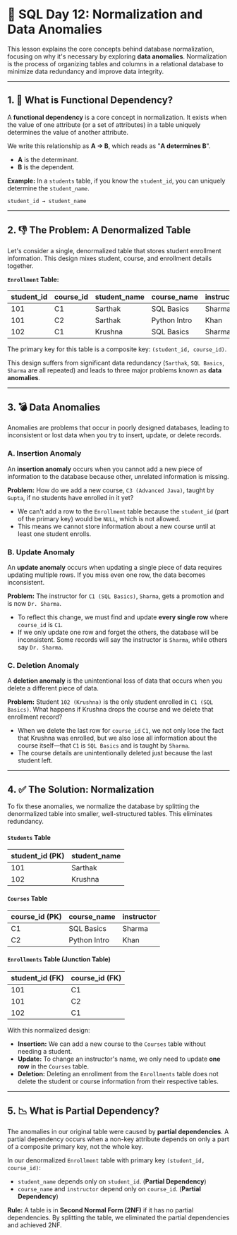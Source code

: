 # 📘 SQL Day 12: Normalization and Data Anomalies

This lesson explains the core concepts behind database normalization, focusing on why it's necessary by exploring **data anomalies**. Normalization is the process of organizing tables and columns in a relational database to minimize data redundancy and improve data integrity.

---

## 1. 🔗 What is Functional Dependency?

A **functional dependency** is a core concept in normalization. It exists when the value of one attribute (or a set of attributes) in a table uniquely determines the value of another attribute.

We write this relationship as **A → B**, which reads as "**A determines B**".

-   **A** is the determinant.
-   **B** is the dependent.

**Example:** In a `students` table, if you know the `student_id`, you can uniquely determine the `student_name`.

```
student_id → student_name
```

---

## 2. 👎 The Problem: A Denormalized Table

Let's consider a single, denormalized table that stores student enrollment information. This design mixes student, course, and enrollment details together.

**`Enrollment` Table:**

| student_id | course_id | student_name | course_name  | instructor |
| :--------- | :-------- | :----------- | :----------- | :--------- |
| 101        | C1        | Sarthak      | SQL Basics   | Sharma     |
| 101        | C2        | Sarthak      | Python Intro | Khan       |
| 102        | C1        | Krushna      | SQL Basics   | Sharma     |

The primary key for this table is a composite key: `(student_id, course_id)`.

This design suffers from significant data redundancy (`Sarthak`, `SQL Basics`, `Sharma` are all repeated) and leads to three major problems known as **data anomalies**.

---

## 3. 💣 Data Anomalies

Anomalies are problems that occur in poorly designed databases, leading to inconsistent or lost data when you try to insert, update, or delete records.

### A. Insertion Anomaly

An **insertion anomaly** occurs when you cannot add a new piece of information to the database because other, unrelated information is missing.

**Problem:** How do we add a new course, `C3 (Advanced Java)`, taught by `Gupta`, if no students have enrolled in it yet?

-   We can't add a row to the `Enrollment` table because the `student_id` (part of the primary key) would be `NULL`, which is not allowed.
-   This means we cannot store information about a new course until at least one student enrolls.

### B. Update Anomaly

An **update anomaly** occurs when updating a single piece of data requires updating multiple rows. If you miss even one row, the data becomes inconsistent.

**Problem:** The instructor for `C1 (SQL Basics)`, `Sharma`, gets a promotion and is now `Dr. Sharma`.

-   To reflect this change, we must find and update **every single row** where `course_id` is `C1`.
-   If we only update one row and forget the others, the database will be inconsistent. Some records will say the instructor is `Sharma`, while others say `Dr. Sharma`.

### C. Deletion Anomaly

A **deletion anomaly** is the unintentional loss of data that occurs when you delete a different piece of data.

**Problem:** Student `102 (Krushna)` is the only student enrolled in `C1 (SQL Basics)`. What happens if Krushna drops the course and we delete that enrollment record?

-   When we delete the last row for `course_id` `C1`, we not only lose the fact that Krushna was enrolled, but we also lose all information about the course itself—that `C1` is `SQL Basics` and is taught by `Sharma`.
-   The course details are unintentionally deleted just because the last student left.

---

## 4. ✅ The Solution: Normalization

To fix these anomalies, we normalize the database by splitting the denormalized table into smaller, well-structured tables. This eliminates redundancy.

#### `Students` Table
| student_id (PK) | student_name |
| :-------------- | :----------- |
| 101             | Sarthak      |
| 102             | Krushna      |

#### `Courses` Table
| course_id (PK) | course_name  | instructor |
| :------------- | :----------- | :--------- |
| C1             | SQL Basics   | Sharma     |
| C2             | Python Intro | Khan       |

#### `Enrollments` Table (Junction Table)
| student_id (FK) | course_id (FK) |
| :-------------- | :------------- |
| 101             | C1             |
| 101             | C2             |
| 102             | C1             |

With this normalized design:
-   **Insertion:** We can add a new course to the `Courses` table without needing a student.
-   **Update:** To change an instructor's name, we only need to update **one row** in the `Courses` table.
-   **Deletion:** Deleting an enrollment from the `Enrollments` table does not delete the student or course information from their respective tables.

---

## 5. 📉 What is Partial Dependency?

The anomalies in our original table were caused by **partial dependencies**. A partial dependency occurs when a non-key attribute depends on only a part of a composite primary key, not the whole key.

In our denormalized `Enrollment` table with primary key `(student_id, course_id)`:
-   `student_name` depends only on `student_id`. (**Partial Dependency**)
-   `course_name` and `instructor` depend only on `course_id`. (**Partial Dependency**)

**Rule:** A table is in **Second Normal Form (2NF)** if it has no partial dependencies. By splitting the table, we eliminated the partial dependencies and achieved 2NF.